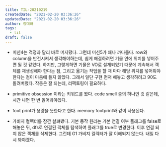 ```yaml
---
title: TIL-20210219
createdDate: "2021-02-20 03:36:26"
updatedDate: "2021-02-20 03:36:26"
author: 정대화
tags:
  - til
draft: false
---
```


- 미션4는 걱정과 달리 바로 머지됐다. 그런데 미션5가 꽤나 까다롭다. row와 column을 반전시켜서 생각해야하는데, 쉽게 해결하려면 기물 안에 위치를 넣어주면 될 것 같았다. 하지만, 그렇게하면 기물은 VO로 설계되었기 때문에 계속해서 객체를 재생성해야 한다는 점, 그리고 옮기는 작업을 할 때 마다 해당 위치를 넣어줘야 한다는 점이 마음에 들지 않았다. 그래서 일단 구현 먼저 해놓고 생각하려고 90도 돌려버렸다. 작동은 잘 되는데, 리팩토링이 필요하다.

- primitive obsession 이라는 키워드를 봤다. code smell 중의 하나인 것 같은데, 시간 나면 한 번 읽어봐야겠다.

- foot print가 용량을 뜻한다고 한다. memory footprint와 같이 사용된다.

- 가비지 컬렉터를 잠깐 살펴봤다. 기본 동작 원리는 기본 연결 여부 플래그를 false로 해놓은 뒤, dfs로 연결된 객체를 탐색하여 플래그를 true로 변경한다. 이후 연결 되지 않은 객체를 삭제한다. 그런데 G1 가비지 컬렉터가 잘 이해되지 않는다. 내일 다시 봐야겠다.
